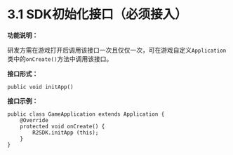 # 3.1 SDK初始化接口（必须接入）



**功能说明：**

研发方需在游戏打开后调用该接口一次且仅仅一次，可在游戏自定义`Application`类中的`onCreate()`方法中调用该接口。

**接口形式：**

```text
public void initApp()
```

**接口示例：**

```text
public class GameApplication extends Application {
    @Override
    protected void onCreate() {
        R2SDK.initApp (this);
    }
}
```

